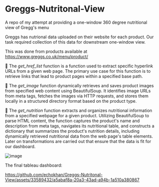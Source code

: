 # Greggs-Nutritonal-View
A repo of my attempt at providing a one-window 360 degree nutritional view of Gregg's menu

Greggs has nutrional data uploaded on their website for each product.
Our task required collection of this data for downstream one-window view.

This was done from products available at https://www.greggs.co.uk/menu/product/


:fries: The *get_href_list* function is a function used to extract specific hyperlink URLs from a given web page. The primary use case for this function is to retrieve links that lead to product pages within a specified base path.

:baguette_bread: The *get_image* function dynamically retrieves and saves product images from specified web content using BeautifulSoup. It identifies image URLs from meta tags, fetches the images via HTTP requests, and stores them locally in a structured directory format based on the product type.

:hamburger: The *get_nutrition* function extracts and organizes nutritional information from a specified webpage for a given product. Utilizing BeautifulSoup to parse HTML content, the function captures the product's name and description from meta tags, navigates its nutritional table, and constructs a dictionary that summarizes the product's nutrition details, including dynamically retrieved nutritional data from the web page's table elements.
Later on transformations are carried out that ensure that the data is fit for our dashboard.

![image](https://github.com/echokhan/Greggs-Nutritonal-View/assets/33589432/13c8ed66-1d95-4a08-bb85-bc25c43dc686)

The final tableau dashboard:

https://github.com/echokhan/Greggs-Nutritonal-View/assets/33589432/a5abaf8a-20a3-43ad-a94b-1a510a380867











